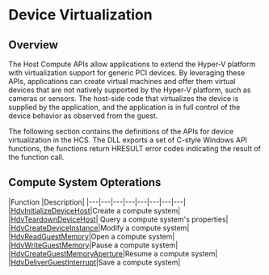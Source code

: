 # Device Virtualization

## Overview
The Host Compute APIs allow applications to extend the Hyper-V platform with virtualization support for generic PCI devices. By leveraging these APIs, applications can create virtual machines and offer them virtual devices that are not natively supported by the Hyper-V platform, such as cameras or sensors. The host-side code that virtualizes the device is supplied by the application, and the application is in full control of the device behavior as observed from the guest.

The following section contains the definitions of the APIs for device virtualization in the HCS. The DLL exports a set of C-style Windows API functions, the functions return HRESULT error codes indicating the result of the function call.


## Compute System Opterations
|Function   |Description|
|---|---|---|---|---|---|---|---|
|[HdvInitializeDeviceHost](reference/HdvInitializeDeviceHost.md)|Create a compute system|
|[HdvTeardownDeviceHost](reference/HdvTeardownDeviceHost.md)| Query a compute system's properties|
|[HdvCreateDeviceInstance](reference/HdvCreateDeviceInstance.md)|Modify a compute system|
|[HdvReadGuestMemory](reference/HdvReadGuestMemory.md)|Open a compute system|
|[HdvWriteGuestMemory](reference/HdvWriteGuestMemory.md)|Pause a compute system|
|[HdvCreateGuestMemoryAperture](reference/HdvCreateGuestMemoryAperture.md)|Resume a compute system|
|[HdvDeliverGuestInterrupt](reference/HdvDeliverGuestInterrupt.md)|Save a compute system|
